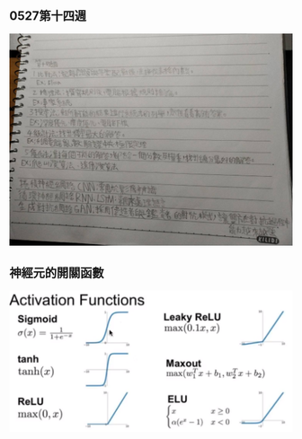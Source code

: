 ## 0527第十四週
![p](https://github.com/yangsongyuan/ai109b/blob/main/%E7%AD%86%E8%A8%98/0527.jpg)
## 神經元的開關函數
![p](https://github.com/yangsongyuan/ai109b/blob/main/%E7%AD%86%E8%A8%98/%E7%A5%9E%E7%B6%93%E5%85%83%E5%87%BD%E6%95%B8.png)